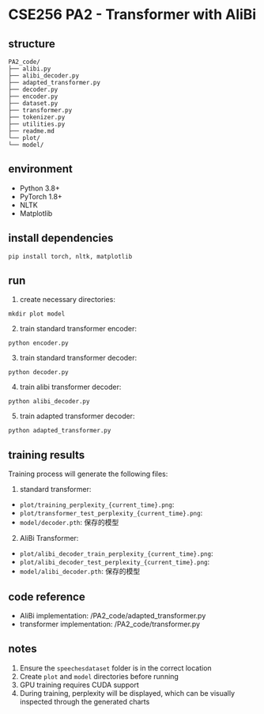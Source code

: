 # CSE256 PA2 - Transformer with AliBi

## structure

```
PA2_code/
├── alibi.py
├── alibi_decoder.py
├── adapted_transformer.py
├── decoder.py
├── encoder.py
├── dataset.py 
├── transformer.py
├── tokenizer.py
├── utilities.py 
├── readme.md
└── plot/
└── model/

```


## environment

- Python 3.8+
- PyTorch 1.8+
- NLTK
- Matplotlib

## install dependencies

```
pip install torch, nltk, matplotlib
```


## run

1. create necessary directories:
```
mkdir plot model
```

2. train standard transformer encoder:
```
python encoder.py
```
3. train standard transformer decoder:
```
python decoder.py
```
4. train alibi transformer decoder:
```
python alibi_decoder.py
```
5. train adapted transformer decoder:
```
python adapted_transformer.py
```

## training results

Training process will generate the following files:

1. standard transformer:
- `plot/training_perplexity_{current_time}.png`: 
- `plot/transformer_test_perplexity_{current_time}.png`: 
- `model/decoder.pth`: 保存的模型

2. AliBi Transformer:
- `plot/alibi_decoder_train_perplexity_{current_time}.png`: 
- `plot/alibi_decoder_test_perplexity_{current_time}.png`: 
- `model/alibi_decoder.pth`: 保存的模型

## code reference

- AliBi implementation: /PA2_code/adapted_transformer.py
- transformer implementation: /PA2_code/transformer.py


## notes

1. Ensure the `speechesdataset` folder is in the correct location
2. Create `plot` and `model` directories before running
3. GPU training requires CUDA support
4. During training, perplexity will be displayed, which can be visually inspected through the generated charts
